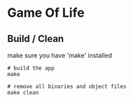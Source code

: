 # Game Of Life

## Build / Clean

make sure you have 'make' installed

```shell
# build the app
make

# remove all binaries and object files
make clean
```